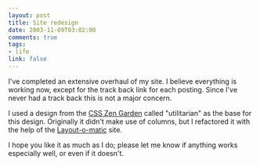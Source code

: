 ```yaml
--- 
layout: post
title: Site redesign
date: 2003-11-09T03:02:00
comments: true
tags:
- life
link: false
---
```

I've completed an extensive overhaul of my site. I believe everything is working now, except for the track back link for each posting. Since I've never had a track back this is not a major concern.

I used a design from the <a href="http://csszengarden.com" title="CSS Zen Garden">CSS Zen Garden</a> called "utilitarian" as the base for this design. Originally it didn't make use of columns, but I refactored it with the help of the <a href="http://www.inknoise.com/experimental/layoutomatic.php" title="Layout-a-matic">Layout-o-matic</a> site.

I hope you like it as much as I do; please let me know if anything works especially well, or even if it doesn't.
